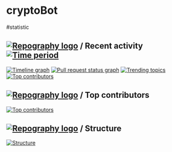 # cryptoBot

#statistic

## [![Repography logo](https://images.repography.com/logo.svg)](https://repography.com) / Recent activity [![Time period](https://images.repography.com/27169276/UnelDev/cryptoBot/recent-activity/6d29ae32b9e75a131d181c042dfcd2d9_badge.svg)](https://repography.com)
[![Timeline graph](https://images.repography.com/27169276/UnelDev/cryptoBot/recent-activity/6d29ae32b9e75a131d181c042dfcd2d9_timeline.svg)](https://github.com/UnelDev/cryptoBot/commits)
[![Pull request status graph](https://images.repography.com/27169276/UnelDev/cryptoBot/recent-activity/6d29ae32b9e75a131d181c042dfcd2d9_prs.svg)](https://github.com/UnelDev/cryptoBot/pulls)
[![Trending topics](https://images.repography.com/27169276/UnelDev/cryptoBot/recent-activity/6d29ae32b9e75a131d181c042dfcd2d9_words.svg)](https://github.com/UnelDev/cryptoBot/commits)
[![Top contributors](https://images.repography.com/27169276/UnelDev/cryptoBot/recent-activity/6d29ae32b9e75a131d181c042dfcd2d9_users.svg)](https://github.com/UnelDev/cryptoBot/graphs/contributors)

## [![Repography logo](https://images.repography.com/logo.svg)](https://repography.com) / Top contributors
[![Top contributors](https://images.repography.com/27169276/UnelDev/cryptoBot/top-contributors/6d29ae32b9e75a131d181c042dfcd2d9_table.svg)](https://github.com/UnelDev/cryptoBot/graphs/contributors)

## [![Repography logo](https://images.repography.com/logo.svg)](https://repography.com) / Structure
[![Structure](https://images.repography.com/27169276/UnelDev/cryptoBot/structure/9c7791e8a4f20718d5e86c5383289130_table.svg)](https://github.com/UnelDev/cryptoBot)